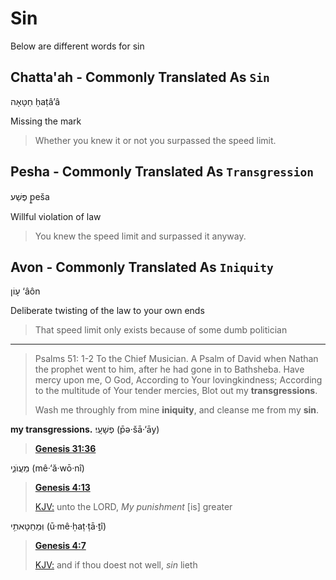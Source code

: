 # Sin

Below are different words for sin

## Chatta'ah - Commonly Translated As `Sin`

חַטָּאָה ḥaṭâ’â

Missing the mark

>   Whether you knew it or not you surpassed the speed limit.

## Pesha - Commonly Translated As `Transgression`

פֶּשַׁע p̱eša

 Willful violation of law

>   You knew the speed limit and surpassed it anyway.

## Avon - Commonly Translated As `Iniquity`

עָוֹן ‘âôn 

Deliberate twisting of the law to your own ends

>   That speed limit only exists because of some dumb politician

----

>   Psalms 51: 1-2 To the Chief Musician. A Psalm of David when Nathan the prophet went to him, after he had gone in to Bathsheba. Have mercy upon me, O God, According to Your lovingkindness; According to the multitude of Your tender mercies, Blot out my **transgressions**.
>
>   Wash me throughly from mine **iniquity**, and cleanse me from my **sin**.

**my transgressions.**
פְשָׁעָֽי׃ (p̄ə·šā·‘āy)

>   **[Genesis 31:36](https://biblehub.com/text/genesis/31-36.htm)**

מֵעֲוֺנִ֑י (mê·‘ă·wō·nî)

>   **[Genesis 4:13](https://biblehub.com/text/genesis/4-13.htm)**
>
>   [KJV:](https://biblehub.com/kjvs/genesis/4.htm) unto the LORD, *My punishment* [is] greater

וּֽמֵחַטָּאתִ֥י (ū·mê·ḥaṭ·ṭā·ṯî)

>   **[Genesis 4:7](https://biblehub.com/text/genesis/4-7.htm)**
>
>   [KJV:](https://biblehub.com/kjvs/genesis/4.htm) and if thou doest not well, *sin* lieth
